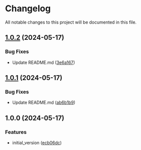 # Changelog

All notable changes to this project will be documented in this file.

## [1.0.2](https://github.com/acai-consulting/terraform-aws-acf-event-collector/compare/1.0.1...1.0.2) (2024-05-17)


### Bug Fixes

* Update README.md ([3e6a167](https://github.com/acai-consulting/terraform-aws-acf-event-collector/commit/3e6a167dc645e6991d101259bcb33da529cdf458))

## [1.0.1](https://github.com/acai-consulting/terraform-aws-acf-event-collector/compare/1.0.0...1.0.1) (2024-05-17)


### Bug Fixes

* Update README.md ([ab6b1b9](https://github.com/acai-consulting/terraform-aws-acf-event-collector/commit/ab6b1b901ae5efcab04c114d0e70ac40e463c6a4))

## 1.0.0 (2024-05-17)


### Features

* initial_version ([ecb06dc](https://github.com/acai-consulting/terraform-aws-acf-event-collector/commit/ecb06dca5886bd862e8fd48fdf649d91d4edeed1))
